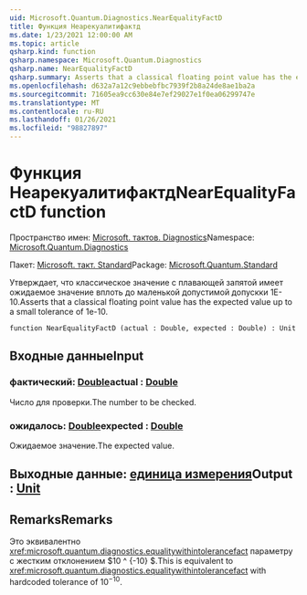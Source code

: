 ```yaml
---
uid: Microsoft.Quantum.Diagnostics.NearEqualityFactD
title: Функция Неарекуалитифактд
ms.date: 1/23/2021 12:00:00 AM
ms.topic: article
qsharp.kind: function
qsharp.namespace: Microsoft.Quantum.Diagnostics
qsharp.name: NearEqualityFactD
qsharp.summary: Asserts that a classical floating point value has the expected value up to a small tolerance of 1e-10.
ms.openlocfilehash: d632a7a12c9ebbebfbc7939f2b8a24de8ae1ba2a
ms.sourcegitcommit: 71605ea9cc630e84e7ef29027e1f0ea06299747e
ms.translationtype: MT
ms.contentlocale: ru-RU
ms.lasthandoff: 01/26/2021
ms.locfileid: "98827897"
---
```

# <a name="nearequalityfactd-function"></a><span data-ttu-id="f586d-102">Функция Неарекуалитифактд</span><span class="sxs-lookup"><span data-stu-id="f586d-102">NearEqualityFactD function</span></span>

<span data-ttu-id="f586d-103">Пространство имен: [Microsoft. тактов. Diagnostics](xref:Microsoft.Quantum.Diagnostics)</span><span class="sxs-lookup"><span data-stu-id="f586d-103">Namespace: [Microsoft.Quantum.Diagnostics](xref:Microsoft.Quantum.Diagnostics)</span></span>

<span data-ttu-id="f586d-104">Пакет: [Microsoft. такт. Standard](https://nuget.org/packages/Microsoft.Quantum.Standard)</span><span class="sxs-lookup"><span data-stu-id="f586d-104">Package: [Microsoft.Quantum.Standard](https://nuget.org/packages/Microsoft.Quantum.Standard)</span></span>


<span data-ttu-id="f586d-105">Утверждает, что классическое значение с плавающей запятой имеет ожидаемое значение вплоть до маленькой допустимой допускки 1E-10.</span><span class="sxs-lookup"><span data-stu-id="f586d-105">Asserts that a classical floating point value has the expected value up to a small tolerance of 1e-10.</span></span>

```qsharp
function NearEqualityFactD (actual : Double, expected : Double) : Unit
```


## <a name="input"></a><span data-ttu-id="f586d-106">Входные данные</span><span class="sxs-lookup"><span data-stu-id="f586d-106">Input</span></span>

### <a name="actual--double"></a><span data-ttu-id="f586d-107">фактический: [Double](xref:microsoft.quantum.lang-ref.double)</span><span class="sxs-lookup"><span data-stu-id="f586d-107">actual : [Double](xref:microsoft.quantum.lang-ref.double)</span></span>

<span data-ttu-id="f586d-108">Число для проверки.</span><span class="sxs-lookup"><span data-stu-id="f586d-108">The number to be checked.</span></span>


### <a name="expected--double"></a><span data-ttu-id="f586d-109">ожидалось: [Double](xref:microsoft.quantum.lang-ref.double)</span><span class="sxs-lookup"><span data-stu-id="f586d-109">expected : [Double](xref:microsoft.quantum.lang-ref.double)</span></span>

<span data-ttu-id="f586d-110">Ожидаемое значение.</span><span class="sxs-lookup"><span data-stu-id="f586d-110">The expected value.</span></span>



## <a name="output--unit"></a><span data-ttu-id="f586d-111">Выходные данные: [единица измерения](xref:microsoft.quantum.lang-ref.unit)</span><span class="sxs-lookup"><span data-stu-id="f586d-111">Output : [Unit](xref:microsoft.quantum.lang-ref.unit)</span></span>



## <a name="remarks"></a><span data-ttu-id="f586d-112">Remarks</span><span class="sxs-lookup"><span data-stu-id="f586d-112">Remarks</span></span>

<span data-ttu-id="f586d-113">Это эквивалентно <xref:microsoft.quantum.diagnostics.equalitywithintolerancefact> параметру с жестким отклонением $10 ^ {-10} $.</span><span class="sxs-lookup"><span data-stu-id="f586d-113">This is equivalent to <xref:microsoft.quantum.diagnostics.equalitywithintolerancefact> with hardcoded tolerance of $10^{-10}$.</span></span>